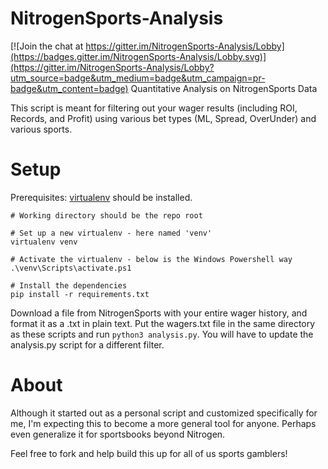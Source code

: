 # NitrogenSports-Analysis

[![Join the chat at https://gitter.im/NitrogenSports-Analysis/Lobby](https://badges.gitter.im/NitrogenSports-Analysis/Lobby.svg)](https://gitter.im/NitrogenSports-Analysis/Lobby?utm_source=badge&utm_medium=badge&utm_campaign=pr-badge&utm_content=badge)
Quantitative Analysis on NitrogenSports Data

This script is meant for filtering out your wager results (including ROI, Records, and Profit) using various bet types (ML, Spread, OverUnder) and various sports. 

# Setup
Prerequisites: [virtualenv](http://python-guide-pt-br.readthedocs.io/en/latest/dev/virtualenvs/) should be installed.

```
# Working directory should be the repo root

# Set up a new virtualenv - here named 'venv'
virtualenv venv

# Activate the virtualenv - below is the Windows Powershell way
.\venv\Scripts\activate.ps1

# Install the dependencies
pip install -r requirements.txt
```

Download a file from NitrogenSports with your entire wager history, and format it as a .txt in plain text. Put the wagers.txt file in the same directory as these scripts and run `python3 analysis.py`. You will have to update the analysis.py script for a different filter.

# About
Although it started out as a personal script and customized specifically for me, I'm expecting this to become a more general tool for anyone. Perhaps even generalize it for sportsbooks beyond Nitrogen. 

Feel free to fork and help build this up for all of us sports gamblers!
